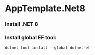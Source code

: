 # AppTemplate.Net8

### Install .NET 8

### Install global EF tool:

`dotnet tool install --global dotnet-ef`